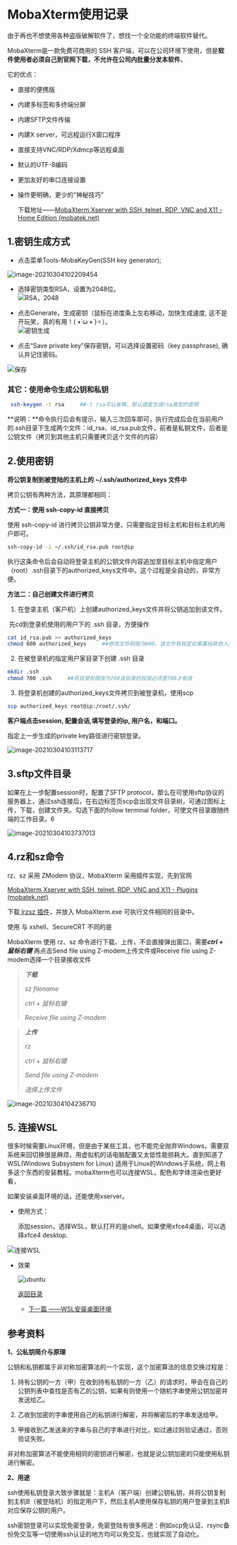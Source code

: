 # MobaXterm使用记录

由于再也不想使用各种盗版破解软件了，想找一个全功能的终端软件替代。

MobaXterm是一款免费可商用的 SSH 客户端，可以在公司环境下使用，但是**软件使用者必须自己到官网下载，不允许在公司内批量分发本软件**。

它的优点：

- 直接的便携版

- 内建多标签和多终端分屏

- 内建SFTP文件传输

- 内建X server，可远程运行X窗口程序

- 直接支持VNC/RDP/Xdmcp等远程桌面

- 默认的UTF-8编码

- 更加友好的串口连接设置

- 操作更明确，更少的“神秘技巧”

  下载地址——[MobaXterm Xserver with SSH, telnet, RDP, VNC and X11 - Home Edition (mobatek.net)](https://mobaxterm.mobatek.net/download-home-edition.html)

## 1.密钥生成方式

- 点击菜单Tools-MobaKeyGen(SSH key generator); 

![image-20210304102209454](images\mobaXterm密钥生成.png) 

- 选择密钥类型RSA，设置为2048位。  
  ![RSA，2048](images\key-generator.png)

- 点击Generate，生成密钥（鼠标在进度条上左右移动，加快生成速度, 这不是开玩笑，真的有用！( •̀ ω •́ )✧）。  
  ![密钥生成](images\generate-key.png)

  

- 点击“Save private key”保存密钥，可以选择设置密码（key passphrase), 确认并记住密码。



![保存](images\save-private-key.png)

### 其它：使用命令生成公钥和私钥

```bash
 ssh-keygen -t rsa     ##-t rsa可以省略，默认就是生成rsa类型的密钥
```

   **说明：**命令执行后会有提示，输入三次回车即可，执行完成后会在当前用户的.ssh目录下生成两个文件：id_rsa、id_rsa.pub文件，前者是私钥文件，后者是公钥文件（拷贝到其他主机只需要拷贝这个文件的内容）

## 2.使用密钥

**将公钥复制到被登陆的主机上的 ~/.ssh/authorized_keys 文件中**

   拷贝公钥有两种方法，其原理都相同：

   **方式一：使用 ssh-copy-id 直接拷贝**

   使用 ssh-copy-id 进行拷贝公钥非常方便，只需要指定目标主机和目标主机的用户即可。

```bash
ssh-copy-id -i ~/.ssh/id_rsa.pub root@ip
```

   执行这条命令后会自动将登录主机的公钥文件内容追加至目标主机中指定用户（root）.ssh目录下的authorized_keys文件中。这个过程是全自动的，非常方便。

 

   **方法二：自己创建文件进行拷贝**

1) 在登录主机（客户机）上创建authorized_keys文件并将公钥追加到该文件。

​    先cd到登录机使用的用户下的 .ssh 目录，方便操作

```bash
cat id_rsa.pub >> authorized_keys
chmod 600 authorized_keys     ##修改文件权限为600，该文件有规定如果属组其他人出现可写则文件就不会生效
```

2) 在被登录机的指定用户家目录下创建 .ssh 目录

```bash
mkdir .ssh
chmod 700 .ssh     ##将目录权限改为700该目录的权限必须是700才有效
```

3) 将登录机创建的authorized_keys文件拷贝到被登录机，使用scp

```bash
scp authorized_keys root@ip:/root/.ssh/
```



**客户端点击session, 配置会话,填写登录的ip, 用户名，和端口。**

 指定上一步生成的private key路径进行密钥登录。

![image-20210304103113717](images\session.png)

## 3.sftp文件目录

如果在上一步配置session时，配置了SFTP protocol，那么在可使用sftp协议的服务器上，通过ssh连接后，在右边标签页scp会出现文件目录树，可通过图标上传，下载，创建文件夹。勾选下面的follow terminal folder，可使文件目录跟随终端的工作目录。6



![image-20210304103737013](images\scp.png)

## 4.rz和sz命令

rz、sz 采用 ZModem 协议，MobaXterm 采用插件实现，先到官网

[MobaXterm Xserver with SSH, telnet, RDP, VNC and X11 - Plugins (mobatek.net)](https://mobaxterm.mobatek.net/plugins.html)

下载[ lrzsz 插件](https://mobaxterm.mobatek.net/plugins/Lrzsz.mxt3)，并放入 MobaXterm.exe 可执行文件相同的目录中。

使用
与 xshell、SecureCRT 不同的是

MobaXterm 使用 rz、sz 命令进行下载、上传，不会直接弹出窗口，需要***ctrl + 鼠标右键*** 再点击Send file using Z-modem上传文件或Receive file using Z-modem选择一个目录接收文件

> ***下载***
>
> *sz filename*
>
> *ctrl + 鼠标右键*
>
> *Receive file using Z-modem*

 

> ***上传***
>
> *rz*
>
> *ctrl + 鼠标右键*
>
> *Send file using Z-modem*
>
> *选择上传文件*

![image-20210304104236710](images\szrzfile.png)

## 5. 连接WSL

很多时候需要Linux环境，但是由于某些工具，也不能完全抛弃Windows，需要双系统来回切换很是麻烦，用虚拟机的话电脑配置又太低性能损耗大。直到知道了WSL(Windows Subsystem for Linux) 适用于Linux的Windows子系统，网上有多这个东西的安装教程。mobaXterm也可以连接WSL，配色和字体渲染也更好看，

如果安装桌面环境的话，还能使用xserver。

- 使用方式：

  添加session，选择WSL，默认打开的是shell。如果使用xfce4桌面，可以选择xfce4 desktop.

![连接WSL](images\WSL.png)

- 效果

  ![ubuntu](images\WSL-ubuntu.png)

  [返回目录](https://zph-programmer.github.io)

  

  * [下一篇 ——WSL安装桌面环境](02-WSL安装桌面环境.md)

## 参考资料

**1、公私钥简介与原理**

 公钥和私钥都属于非对称加密算法的一个实现，这个加密算法的信息交换过程是：

1) 持有公钥的一方（甲）在收到持有私钥的一方（乙）的请求时，甲会在自己的公钥列表中查找是否有乙的公钥，如果有则使用一个随机字串使用公钥加密并发送给乙。

2) 乙收到加密的字串使用自己的私钥进行解密，并将解密后的字串发送给甲。

3) 甲接收到乙发送来的字串与自己的字串进行对比，如过通过则验证通过，否则验证失败。

 非对称加密算法不能使用相同的密钥进行解密，也就是说公钥加密的只能使用私钥进行解密。



**2、用途**

ssh使用私钥登录大致步骤就是：主机A（客户端）创建公钥私钥，并将公钥复制到主机B（被登陆机）的指定用户下，然后主机A使用保存私钥的用户登录到主机B对应保存公钥的用户。 

ssh密钥登录可以实现免密登录，免密登陆有很多用途：例如scp免认证、rsync备份免交互等一切使用ssh认证的地方均可以免交互，也就实现了自动化。

 

